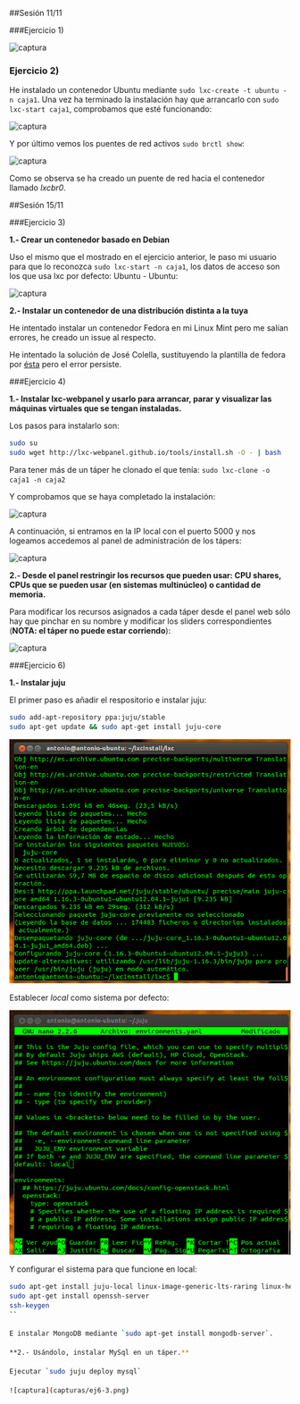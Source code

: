 
##Sesión 11/11

###Ejercicio 1)

![captura](https://dl.dropboxusercontent.com/s/9w799clyb5qafto/ej1-1.png)

### Ejercicio 2)

He instalado un contenedor Ubuntu mediante `sudo lxc-create -t ubuntu -n caja1`. Una vez ha terminado la instalación hay que arrancarlo con `sudo lxc-start caja1`, comprobamos que esté funcionando:

![captura](https://dl.dropboxusercontent.com/s/vp5h68b9g6sira0/ej2-1.png)

Y por último vemos los puentes de red activos `sudo brctl show`:

![captura](https://dl.dropboxusercontent.com/s/c5mxvgy08tn8r22/ej2-2.png)

Como se observa se ha creado un puente de red hacia el contenedor llamado *lxcbr0*.

##Sesión 15/11

###Ejercicio 3)

**1.- Crear un contenedor basado en Debian**

Uso el mismo que el mostrado en el ejercicio anterior, le paso mi usuario para que lo reconozca `sudo lxc-start -n caja1`, los datos de acceso son los que usa lxc por defecto: Ubuntu - Ubuntu:

![captura](https://dl.dropboxusercontent.com/s/z04s9xe9v33vlw5/ej3-1.png)

**2.- Instalar un contenedor de una distribución distinta a la tuya**

He intentado instalar un contenedor Fedora en mi Linux Mint pero me salían errores, he creado un issue al respecto.

He intentado la solución de José Colella, sustituyendo la plantilla de fedora por [ésta](https://raw.github.com/fajarnugraha/lxc/master/templates/lxc-fedora.in) pero el error persiste.

###Ejercicio 4)

**1.- Instalar lxc-webpanel y usarlo para arrancar, parar y visualizar las máquinas virtuales que se tengan instaladas.**

Los pasos para instalarlo son:

```sh
sudo su
sudo wget http://lxc-webpanel.github.io/tools/install.sh -O - | bash
```

Para tener más de un táper he clonado el que tenía: `sudo lxc-clone -o caja1 -n caja2`

Y comprobamos que se haya completado la instalación:

![captura](https://dl.dropboxusercontent.com/s/pgi8zm1egvyvzha/ej4-1.png)

A continuación, si entramos en la IP local con el puerto 5000 y nos logeamos accedemos al panel de administración de los tápers:

![captura](https://dl.dropboxusercontent.com/s/z0plwt7isog1z18/ej4-2.png)

**2.- Desde el panel restringir los recursos que pueden usar: CPU shares, CPUs que se pueden usar (en sistemas multinúcleo) o cantidad de memoria.**

Para modificar los recursos asignados a cada táper desde el panel web sólo hay que pinchar en su nombre y modificar los sliders correspondientes (**NOTA: el táper no puede estar corriendo**):


![captura](https://dl.dropboxusercontent.com/s/suvihsdd09py1gu/ej4-3.png)

###Ejercicio 6)

**1.- Instalar juju**

El primer paso es añadir el respositorio e instalar juju:

```sh
sudo add-apt-repository ppa:juju/stable
sudo apt-get update && sudo apt-get install juju-core
```
![captura](capturas/ej6-1.png)

Establecer *local* como sistema por defecto:

![captura](capturas/ej6-2.png)

Y configurar el sistema para que funcione en local:
```sh
sudo apt-get install juju-local linux-image-generic-lts-raring linux-headers-generic-lts-raring
sudo apt-get install openssh-server
ssh-keygen
``

E instalar MongoDB mediante `sudo apt-get install mongodb-server`.

**2.- Usándolo, instalar MySql en un táper.**

Ejecutar `sudo juju deploy mysql`

![captura](capturas/ej6-3.png)




